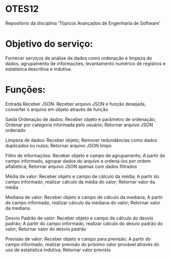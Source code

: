 # OTES12
Repositório da disciplina 'Tópicos Avançados de Engenharia de Software'

# Objetivo do serviço:
Fornecer serviços de análise de dados como ordenação e limpeza de dados, agrupamento de informações, levantamento numérico de registros e estatística descritiva e indutiva.

# Funções:
Entrada
Receber JSON:
Receber arquivo JSON e função desejada, converter o arquivo em objeto através de função

Saída
Ordenação de dados: 
Receber objeto e parâmetro de ordenação; Ordenar por categoria informada pelo usuário; Retornar arquivo JSON ordenado

Limpeza de dados: 
Receber objeto; Remover redundâncias como dados duplicados ou nulos; Retornar arquivo JSON limpo

Filtro de informações: 
Receber objeto e campo de agrupamento; A partir do campo informado, agrupar dados do arquivo e ordená-los por ordem alfabética; Retornar arquivo JSON apenas com dados filtrados

Média de valor: 
Receber objeto e campo de cálculo da média; A partir do campo informado, realizar cálculo da média do valor; Retornar valor da média

Mediana de valor: 
Receber objeto e campo de cálculo da mediana; A partir do campo informado, realizar cálculo da mediana do valor; Retornar valor da mediana

Desvio Padrão de valor: 
Receber objeto e campo de cálculo do desvio padrão; A partir do campo informado, realizar cálculo do desvio padrão do valor; Retornar valor do desvio padrão

Previsão de valor: 
Receber objeto e campo para previsão; A partir do campo informado, realizar previsão do próximo valor provável através do uso de estatística indutiva; Retornar valor previsto

